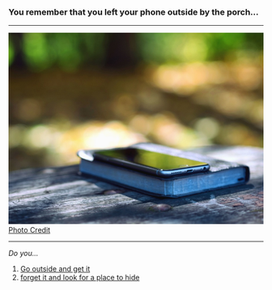 ### You remember that you left your phone outside by the porch...  

---

![image](../images/phone.jpeg)  
[Photo Credit](https://pixnio.com/objects/electronics-devices/iphone-pictures/book-mobile-phone-table-technology-android-communication)

---

_Do you..._

1. [Go outside and get it](out-side.md)
2. [forget it and look for a place to hide](man-enters.md)